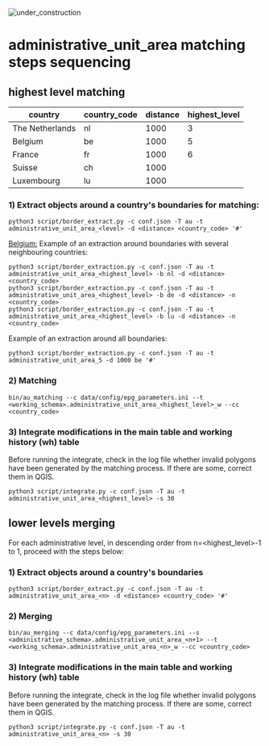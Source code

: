 ![under_construction](images/under_construction.png)

# administrative_unit_area matching steps sequencing

## highest level matching

| country                        | country_code | distance | highest_level | 
|--------------------------------|--------------|----------|---------------|
| The Netherlands                | nl           | 1000     | 3             |
| Belgium                        | be           | 1000     | 5             |
| France                         | fr           | 1000     | 6             |
| Suisse                         | ch           | 1000     |               |
| Luxembourg                     | lu           | 1000     |               |


### 1) Extract objects around a country's boundaries for matching:
```
python3 script/border_extract.py -c conf.json -T au -t administrative_unit_area_<level> -d <distance> <country_code> '#'
```

<u>Belgium:</u>
Example of an extraction around boundaries with several neighbouring countries:
```
python3 script/border_extraction.py -c conf.json -T au -t administrative_unit_area_<highest_level> -b nl -d <distance> <country_code>
python3 script/border_extraction.py -c conf.json -T au -t administrative_unit_area_<highest_level> -b de -d <distance> -n <country_code>
python3 script/border_extraction.py -c conf.json -T au -t administrative_unit_area_<highest_level> -b lu -d <distance> -n <country_code>
```

Example of an extraction around all boundaries:
```
python3 script/border_extraction.py -c conf.json -T au -t administrative_unit_area_5 -d 1000 be '#'
```

### 2) Matching

```
bin/au_matching --c data/config/epg_parameters.ini --t <working_schema>.administrative_unit_area_<highest_level>_w --cc <country_code>
```

### 3) Integrate modifications in the main table and working history (wh) table
Before running the integrate, check in the log file whether invalid polygons have been generated by the matching process. If there are some, correct them in QGIS.

```
python3 script/integrate.py -c conf.json -T au -t administrative_unit_area_<highest_level> -s 30
```

## lower levels merging

For each administrative level, in descending order from n=<highest_level>-1 to 1, proceed with the steps below:

### 1) Extract objects around a country's boundaries
```
python3 script/border_extract.py -c conf.json -T au -t administrative_unit_area_<n> -d <distance> <country_code> '#'
```

### 2) Merging
```
bin/au_merging --c data/config/epg_parameters.ini --s <administrative_schema>.administrative_unit_area_<n+1> --t <working_schema>.administrative_unit_area_<n>_w --cc <country_code>
```

### 3)  Integrate modifications in the main table and working history (wh) table
Before running the integrate, check in the log file whether invalid polygons have been generated by the matching process. If there are some, correct them in QGIS.
```
python3 script/integrate.py -c conf.json -T au -t administrative_unit_area_<n> -s 30
```


